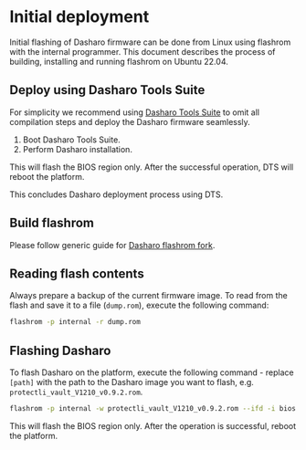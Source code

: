 # Initial deployment

Initial flashing of Dasharo firmware can be done from Linux using flashrom with
the internal programmer. This document describes the process of building,
installing and running flashrom on Ubuntu 22.04.

## Deploy using Dasharo Tools Suite

For simplicity we recommend using
[Dasharo Tools Suite](../../dasharo-tools-suite/overview.md) to
omit all compilation steps and deploy the Dasharo firmware seamlessly.

1. Boot Dasharo Tools Suite.
2. Perform Dasharo installation.

This will flash the BIOS region only. After the successful operation, DTS will
reboot the platform.

This concludes Dasharo deployment process using DTS.

## Build flashrom

Please follow generic guide for [Dasharo flashrom fork](../../osf-trivia-list/deployment.md#how-to-install-dasharo-flashrom-fork).

## Reading flash contents

Always prepare a backup of the current firmware image. To read from the flash
and save it to a file (`dump.rom`), execute the following command:

```bash
flashrom -p internal -r dump.rom
```

## Flashing Dasharo

To flash Dasharo on the platform, execute the following command - replace
`[path]` with the path to the Dasharo image you want to flash, e.g.
`protectli_vault_V1210_v0.9.2.rom`.

```bash
flashrom -p internal -w protectli_vault_V1210_v0.9.2.rom --ifd -i bios
```

This will flash the BIOS region only. After the operation is successful,
reboot the platform.
